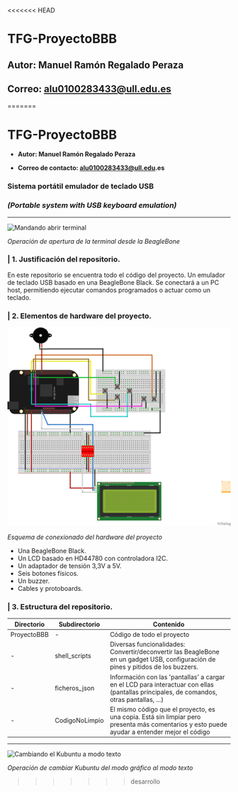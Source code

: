 <<<<<<< HEAD
# TFG-ProyectoBBB
## Autor: Manuel Ramón Regalado Peraza
## Correo: alu0100283433@ull.edu.es
=======

# TFG-ProyectoBBB

* __Autor: Manuel Ramón Regalado Peraza__

* __Correo de contacto: alu0100283433@ull.edu.es__

### Sistema portátil emulador de teclado USB
### *(Portable system with USB keyboard emulation)*

---

![Mandando abrir terminal](./imgs/VID_20250715_185456.gif)

<i>Operación de apertura de la terminal desde la BeagleBone</i>

### | 1. Justificación del repositorio.

En este repositorio se encuentra todo el código del proyecto. Un emulador de teclado USB basado en una BeagleBone Black. Se conectará a un PC host, permitiendo ejecutar comandos programados o actuar como un teclado.

### | 2. Elementos de hardware del proyecto.

![Conexionado del proyecto](./imgs/Esquema3_bb.png)

<i>Esquema de conexionado del hardware del proyecto</i>

* Una BeagleBone Black.
* Un LCD basado en HD44780 con controladora I2C.
* Un adaptador de tensión 3,3V a 5V.
* Seis botones físicos.
* Un buzzer.
* Cables y protoboards.

### | 3. Estructura del repositorio.

	
| Directorio| Subdirectorio | Contenido |
| ----------- | ----------- |----------- |
|  ProyectoBBB | - |  Código de todo el proyecto |
| - |  shell_scripts | Diversas funcionalidades: Convertir/deconvertir las BeagleBone en un gadget USB, configuración de pines y pitidos de los buzzers. |
| - | ficheros_json | Información con las 'pantallas' a cargar en el LCD para interactuar con ellas (pantallas principales, de comandos, otras pantallas, ...)|
| - | CodigoNoLimpio | El mismo código que el proyecto, es una copia. Está sin limpiar pero presenta más comentarios y esto puede ayudar a entender mejor el código |

----


![Cambiando el Kubuntu a modo texto](./imgs/VID_20250715_185316.gif)


<i>Operación de cambiar Kubuntu del modo gráfico al modo texto</i>
>>>>>>> desarrollo
